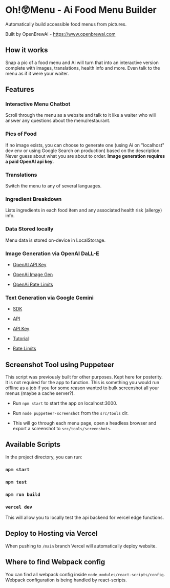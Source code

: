 # Oh!😲Menu - Ai Food Menu Builder

Automatically build accessible food menus from pictures.

Built by OpenBrewAi - https://www.openbrewai.com

## How it works

Snap a pic of a food menu and Ai will turn that into an interactive version complete with images, translations, health info and more. Even talk to the menu as if it were your waiter.

## Features

### Interactive Menu Chatbot

Scroll through the menu as a website and talk to it like a waiter who will answer any questions about the menu/restaurant.

### Pics of Food

If no image exists, you can choose to generate one (using Ai on "localhost" dev env or using Google Search on production) based on the description. Never guess about what you are about to order. **Image generation requires a paid OpenAI api key.**

### Translations

Switch the menu to any of several languages.

### Ingredient Breakdown

Lists ingredients in each food item and any associated health risk (allergy) info.

### Data Stored locally

Menu data is stored on-device in LocalStorage.

### Image Generation via OpenAI DaLL-E

- [OpenAI API Key](https://platform.openai.com/api-keys)

- [OpenAi Image Gen](https://platform.openai.com/docs/api-reference/images/create)

- [OpenAi Rate Limits](https://platform.openai.com/settings/organization/limits)

### Text Generation via Google Gemini

- [SDK](https://github.com/google-gemini/generative-ai-js)

- [API](https://ai.google.dev/gemini-api/docs/api-overview)

- [API Key](https://aistudio.google.com/app/u/3/apikey)

- [Tutorial](https://ai.google.dev/gemini-api/docs/get-started/tutorial)

- [Rate Limits](https://ai.google.dev/gemini-api/docs/models/gemini)

## Screenshot Tool using Puppeteer

This script was previously built for other purposes. Kept here for posterity. It is not required for the app to function. This is something you would run offline as a job if you for some reason wanted to bulk screenshot all your menus (maybe a cache server?).

- Run `npm start` to start the app on localhost:3000.

- Run `node puppeteer-screenshot` from the `src/tools` dir.

- This will go through each menu page, open a headless browser and export a screenshot to `src/tools/screenshots`.

## Available Scripts

In the project directory, you can run:

### `npm start`

### `npm test`

### `npm run build`

### `vercel dev`

This will allow you to locally test the api backend for vercel edge functions.

## Deploy to Hosting via Vercel

When pushing to `/main` branch Vercel will automatically deploy website.

## Where to find Webpack config

You can find all webpack config inside `node_modules/react-scripts/config`. Webpack configuration is being handled by react-scripts.
